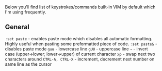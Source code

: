Below you'll find list of keystrokes/commands built-in VIM by default which I'm using frequently.

## General

`:set paste` - enables paste mode which disables all automatic formatting. Highly useful when pasting some preformatted piece of code.
`:set paste&` - disables paste mode
`guu` - lowercase line
`gUU` - uppercase line
`~` - invert case (upper->lower; lower->upper) of current character
`xp` - swap next two characters around
`CTRL-A, CTRL-X` - increment, decrement next number on same line as the cursor
